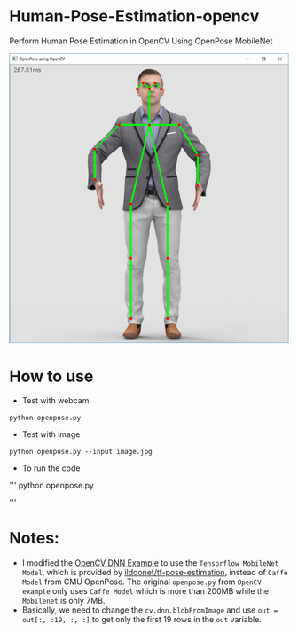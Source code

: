 # Human-Pose-Estimation-opencv
Perform Human Pose Estimation in OpenCV Using OpenPose MobileNet

![OpenCV Using OpenPose MobileNet](output.JPG)


# How to use

- Test with webcam

```
python openpose.py
```

- Test with image
```
python openpose.py --input image.jpg
```

- To run the code

'''
python openpose.py

'''
# Notes:
- I modified the [OpenCV DNN Example](https://github.com/opencv/opencv/blob/master/samples/dnn/openpose.py) to use the `Tensorflow MobileNet Model`, which is provided by [ildoonet/tf-pose-estimation](https://github.com/ildoonet/tf-pose-estimation/tree/master/models/graph/mobilenet_thin), instead of `Caffe Model` from CMU OpenPose. The original `openpose.py` from `OpenCV example` only uses `Caffe Model` which is more than 200MB while the `Mobilenet` is only 7MB.
- Basically, we need to change the `cv.dnn.blobFromImage` and use `out = out[:, :19, :, :]` to get only the first 19 rows in the `out` variable.
